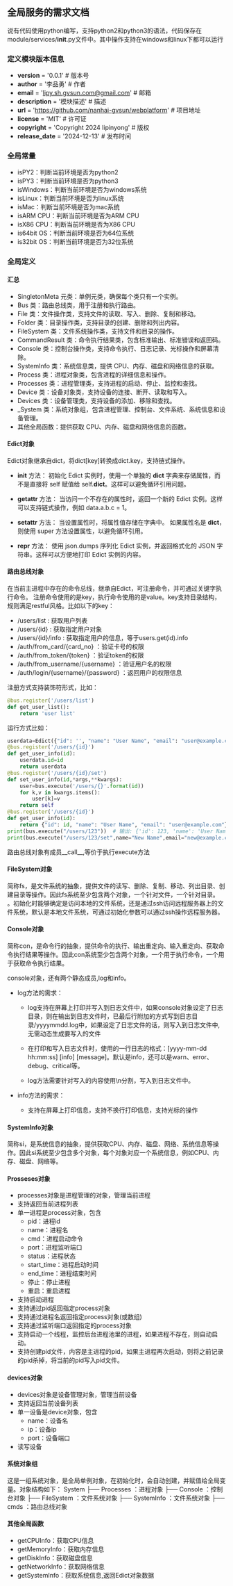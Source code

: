 ## 全局服务的需求文档
说有代码使用python编写，支持python2和python3的语法，代码保存在module/services/__init__.py文件中。其中操作支持在windows和linux下都可以运行

### 定义模块版本信息
- __version__ = '0.0.1' # 版本号
- __author__ = '李品勇' # 作者
- __email__ = 'lipy.sh.gvsun.com@gmail.com' # 邮箱
- __description__ = '模块描述' # 描述
- __url__ = 'https://github.com/nanhai-gvsun/webplatform' # 项目地址
- __license__ = 'MIT' # 许可证
- __copyright__ = 'Copyright 2024 lipinyong' # 版权
- __release_date__ = '2024-12-13' # 发布时间

### 全局常量
- isPY2：判断当前环境是否为python2
- isPY3：判断当前环境是否为python3
- isWindows：判断当前环境是否为windows系统
- isLinux：判断当前环境是否为linux系统
- isMac：判断当前环境是否为mac系统
- isARM CPU：判断当前环境是否为ARM CPU
- isX86 CPU：判断当前环境是否为X86 CPU
- is64bit OS：判断当前环境是否为64位系统
- is32bit OS：判断当前环境是否为32位系统

### 全局定义
#### 汇总
- SingletonMeta 元类：单例元类，确保每个类只有一个实例。
- Bus 类：路由总线类，用于注册和执行路由。
- File 类：文件操作类，支持文件的读取、写入、删除、复制和移动。
- Folder 类：目录操作类，支持目录的创建、删除和列出内容。
- FileSystem 类：文件系统操作类，支持文件和目录的操作。
- CommandResult 类：命令执行结果类，包含标准输出、标准错误和返回码。
- Console 类：控制台操作类，支持命令执行、日志记录、光标操作和屏幕清除。
- SystemInfo 类：系统信息类，提供 CPU、内存、磁盘和网络信息的获取。
- Process 类：进程对象类，包含进程的详细信息和操作。
- Processes 类：进程管理类，支持进程的启动、停止、监控和查找。
- Device 类：设备对象类，支持设备的连接、断开、读取和写入。
- Devices 类：设备管理类，支持设备的添加、移除和查找。
- _System 类：系统对象组，包含进程管理、控制台、文件系统、系统信息和设备管理。
- 其他全局函数：提供获取 CPU、内存、磁盘和网络信息的函数。
#### Edict对象
Edict对象继承自dict，将dict[key]转换成dict.key，支持链式操作。
- __init__ 方法：
初始化 Edict 实例时，使用一个单独的 __dict__ 字典来存储属性，而不是直接将 self 赋值给 self.__dict__。这样可以避免循环引用问题。

- __getattr__ 方法：
当访问一个不存在的属性时，返回一个新的 Edict 实例。这样可以支持链式操作，例如 data.a.b.c = 1。

- __setattr__ 方法：
当设置属性时，将属性值存储在字典中。
如果属性名是 __dict__，则使用 super 方法设置属性，以避免循环引用。

- __repr__ 方法：
使用 json.dumps 序列化 Edict 实例，并返回格式化的 JSON 字符串。这样可以方便地打印 Edict 实例的内容。
#### 路由总线对象
在当前主进程中存在的命令总线，继承自Edict，可注册命令，并可通过关键字执行命令。
注册命令使用的是key，执行命令使用的是value。key支持目录结构，规则满足restful风格。比如以下的key：
- /users/list                       : 获取用户列表
- /users/{id}                       : 获取指定用户对象
- /users/{id}/info                  : 获取指定用户的信息，等于users.get(id).info
- /auth/from_card/{card_no}         ：验证卡号的权限
- /auth/from_token/{token}          ：验证token的权限
- /auth/from_username/{username}    ：验证用户名的权限
- /auth/login/{username}/{password} ：返回用户的权限信息

注册方式支持装饰符形式，比如：
```python
@bus.register('/users/list')
def get_user_list():
    return 'user list'
```

运行方式比如：
```python
userdata=Edict({"id": '', "name": "User Name", "email": "user@example.com"})
@bus.register('/users/{id}')
def get_user_info(id):
    userdata.id=id
    return userdata
@bus.register('/users/{id}/set')
def set_user_info(id,*args,**kwargs):
    user=bus.execute('/users/{}'.format(id))
    for k,v in kwargs.items():
        user[k]=v
    return self
@bus.register('/users/{id}')
def get_user_info(id):
    return {"id": id, "name": "User Name", "email": "user@example.com"}
print(bus.execute("/users/123"))  # 输出: {'id': 123, 'name': 'User Name', 'email': 'user@example.com'}
print(bus.execute("/users/123/set",name="New Name",email="new@example.com").execute("/users/123"))  # 输出: {'id': 123, 'name': 'New Name', 'email': 'user@example.com'}
```
路由总线对象有成员__call__,等价于执行execute方法
#### FileSystem对象
简称fs，是文件系统的抽象，提供文件的读写、删除、复制、移动、列出目录、创建目录等操作。因此fs系统至少包含两个对象，一个针对文件，一个针对目录。 。初始化时能够确定是访问本地的文件系统，还是通过ssh访问远程服务器上的文件系统，默认是本地文件系统，可通过初始化参数可以通过ssh操作远程服务器。
#### Console对象
简称con，是命令行的抽象，提供命令的执行、输出重定向、输入重定向、获取命令执行结果等操作。因此con系统至少包含两个对象，一个用于执行命令，一个用于获取命令执行结果。

console对象，还有两个静态成员,log和info。
- log方法的需求：
    - log支持在屏幕上打印并写入到日志文件中，如果console对象设定了日志目录，则在输出到日志文件时，已最后行附加的方式写到日志目录/yyyymmdd.log中，如果设定了日志文件的话，则写入到日志文件中,无需动态生成要写入的文件

    - 在打印和写入日志文件时，使用的一行日志的格式：[yyyy-mm-dd hh:mm:ss] [info] [message]。默认是info，还可以是warn、error、debug、critical等。
    
    - log方法需要针对写入的内容使用\n分割，写入到日志文件中。

- info方法的需求：
    - 支持在屏幕上打印信息，支持不换行打印信息，支持光标的操作
#### SystemInfo对象
简称si，是系统信息的抽象，提供获取CPU、内存、磁盘、网络、系统信息等操作。因此si系统至少包含多个对象，每个对象对应一个系统信息，例如CPU、内存、磁盘、网络等。
#### Prosseses对象
- processes对象是进程管理的对象，管理当前进程
- 支持返回当前进程列表
- 单一进程是process对象，包含
    - pid：进程id
    - name：进程名
    - cmd：进程启动命令
    - port：进程监听端口
    - status：进程状态
    - start_time：进程启动时间
    - end_time：进程结束时间
    - 停止：停止进程
    - 重启：重启进程
- 支持启动进程
- 支持通过pid返回指定process对象
- 支持通过进程名返回指定process对象(或数组)
- 支持通过监听端口返回指定的process对象
- 支持启动一个线程，监控后台进程池里的进程，如果进程不存在，则自动启动。
- 支持创建pid文件，内容是主进程的pid，如果主进程再次启动，则将之前记录的pid杀掉，将当前的pid写入pid文件。
#### devices对象
- devices对象是设备管理对象，管理当前设备
- 支持返回当前设备列表
- 单一设备是device对象，包含
    - name：设备名
    - ip：设备ip
    - port：设备端口
- 读写设备
#### 系统对象组
这是一组系统对象，是全局单例对象，在初始化时，会自动创建，并赋值给全局变量。对象结构如下：
System
├── Processes        ：进程对象
├── Console        ：控制台对象
├── FileSystem     ：文件系统对象
├── SystemInfo     ：文件系统对象
├── cmds           ：路由总线对象
#### 其他全局函数
- getCPUInfo：获取CPU信息
- getMemoryInfo：获取内存信息
- getDiskInfo：获取磁盘信息
- getNetworkInfo：获取网络信息
- getSystemInfo：获取系统信息,返回Edict对象数据
